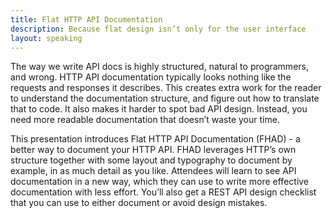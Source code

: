 ```yaml
---
title: Flat HTTP API Documentation
description: Because flat design isn’t only for the user interface
layout: speaking
---
```


The way we write API docs is highly structured, natural to programmers, and wrong. HTTP API documentation typically looks nothing like the requests and responses it describes. This creates extra work for the reader to understand the documentation structure, and figure out how to translate that to code. It also makes it harder to spot bad API design. Instead, you need more readable documentation that doesn’t waste your time.

This presentation introduces Flat HTTP API Documentation (FHAD) - a better way to document your HTTP API.
FHAD leverages HTTP’s own structure together with some layout and typography to document by example, in as much detail as you like.
Attendees will learn to see API documentation in a new way, which they can use to write more effective documentation with less effort.
You’ll also get a REST API design checklist that you can use to either document or avoid design mistakes.
